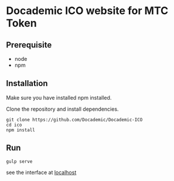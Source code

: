 # Docademic ICO website for MTC Token
## Prerequisite
* node
* npm

## Installation

Make sure you have installed npm installed.

Clone the repository and install dependencies.

```
git clone https://github.com/Docademic/Docademic-ICO
cd ico
npm install
```

## Run
```
gulp serve
```

see the interface at [localhost](http://localhost:3000)